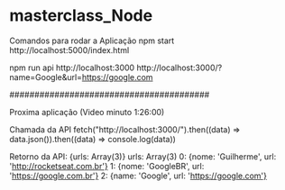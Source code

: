 # masterclass_Node

Comandos para rodar a Aplicação
   npm start
      http://localhost:5000/index.html


   npm run api
      http://localhost:3000
      http://localhost:3000/?name=Google&url=https://google.com

########################################

Proxima aplicação (Video minuto 1:26:00)


Chamada da API
   fetch("http://localhost:3000/").then((data) => data.json()).then((data) => console.log(data))

Retorno da API:
   {urls: Array(3)}
      urls: Array(3)
         0: {nome: 'Guilherme', url: 'http://rocketseat.com.br'}
         1: {nome: 'GoogleBR', url: 'https://google.com.br'}
         2: {name: 'Google', url: 'https://google.com'}
